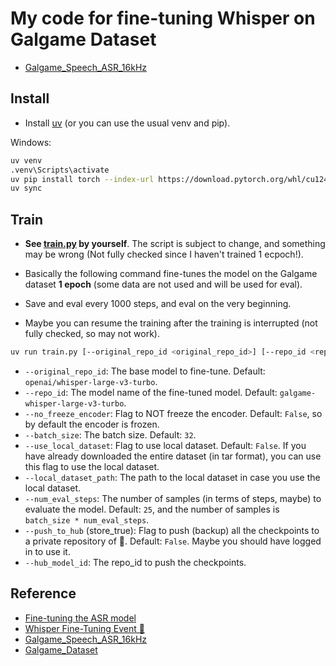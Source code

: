 # My code for fine-tuning Whisper on Galgame Dataset

- [Galgame_Speech_ASR_16kHz](https://huggingface.co/datasets/litagin/Galgame_Speech_ASR_16kHz)


## Install

- Install [uv](https://docs.astral.sh/uv/) (or you can use the usual venv and pip).

Windows:
```bash
uv venv
.venv\Scripts\activate
uv pip install torch --index-url https://download.pytorch.org/whl/cu124
uv sync
```

## Train

- **See [train.py](train.py) by yourself**. The script is subject to change, and something may be wrong (Not fully checked since I haven't trained 1 ecpoch!).

- Basically the following command fine-tunes the model on the Galgame dataset **1 epoch** (some data are not used and will be used for eval).

- Save and eval every 1000 steps, and eval on the very beginning.

- Maybe you can resume the training after the training is interrupted (not fully checked, so may not work).

```bash
uv run train.py [--original_repo_id <original_repo_id>] [--repo_id <repo_id>] [--no_freeze_encoder] [--batch_size <batch_size>] [--use_local_dataset] [--local_dataset_path <local_dataset_path>] [--num_eval_steps <num_eval_steps>] [--push_to_hub] [--hub_model_id <hub_model_id>]
```

- `--original_repo_id`: The base model to fine-tune. Default: `openai/whisper-large-v3-turbo`.
- `--repo_id`: The model name of the fine-tuned model. Default: `galgame-whisper-large-v3-turbo`.
- `--no_freeze_encoder`: Flag to NOT freeze the encoder. Default: `False`, so by default the encoder is frozen.
- `--batch_size`: The batch size. Default: `32`.
- `--use_local_dataset`: Flag to use local dataset. Default: `False`. If you have already downloaded the entire dataset (in tar format), you can use this flag to use the local dataset.
- `--local_dataset_path`: The path to the local dataset in case you use the local dataset.
- `--num_eval_steps`: The number of samples (in terms of steps, maybe) to evaluate the model. Default: `25`, and the number of samples is `batch_size * num_eval_steps`.
- `--push_to_hub` (store_true): Flag to push (backup) all the checkpoints to a private repository of 🤗. Default: `False`. Maybe you should have logged in to use it.
- `--hub_model_id`: The repo_id to push the checkpoints.

## Reference

- [Fine-tuning the ASR model](https://huggingface.co/learn/audio-course/en/chapter5/fine-tuning)
- [Whisper Fine-Tuning Event 🤗](https://github.com/huggingface/community-events/tree/main/whisper-fine-tuning-event)
- [Galgame_Speech_ASR_16kHz](https://huggingface.co/datasets/litagin/Galgame_Speech_ASR_16kHz)
- [Galgame_Dataset](https://huggingface.co/datasets/OOPPEENN/Galgame_Dataset)